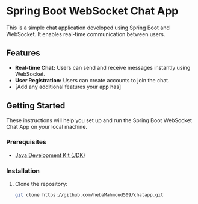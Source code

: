 # Spring Boot WebSocket Chat App

This is a simple chat application developed using Spring Boot and WebSocket. It enables real-time communication between users.

## Features

- **Real-time Chat:** Users can send and receive messages instantly using WebSocket.
- **User Registration:** Users can create accounts to join the chat.
- [Add any additional features your app has]

## Getting Started

These instructions will help you set up and run the Spring Boot WebSocket Chat App on your local machine.

### Prerequisites

- [Java Development Kit (JDK)](https://www.oracle.com/java/technologies/javase-downloads.html)

### Installation

1. Clone the repository:

   ```bash
   git clone https://github.com/hebaMahmoud509/chatapp.git
